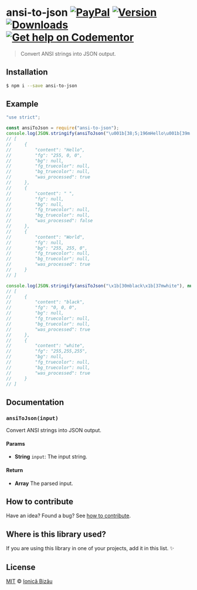 # ansi-to-json [![PayPal](https://img.shields.io/badge/%24-paypal-f39c12.svg)][paypal-donations] [![Version](https://img.shields.io/npm/v/ansi-to-json.svg)](https://www.npmjs.com/package/ansi-to-json) [![Downloads](https://img.shields.io/npm/dt/ansi-to-json.svg)](https://www.npmjs.com/package/ansi-to-json) [![Get help on Codementor](https://cdn.codementor.io/badges/get_help_github.svg)](https://www.codementor.io/johnnyb?utm_source=github&utm_medium=button&utm_term=johnnyb&utm_campaign=github)

> Convert ANSI strings into JSON output.

## Installation

```sh
$ npm i --save ansi-to-json
```

## Example

```js
"use strict";

const ansiToJson = require("ansi-to-json");
console.log(JSON.stringify(ansiToJson("\u001b[38;5;196mHello\u001b[39m \u001b[48;5;226mWorld\u001b[49m"), null, 4));
// [
//     {
//         "content": "Hello",
//         "fg": "255, 0, 0",
//         "bg": null,
//         "fg_truecolor": null,
//         "bg_truecolor": null,
//         "was_processed": true
//     },
//     {
//         "content": " ",
//         "fg": null,
//         "bg": null,
//         "fg_truecolor": null,
//         "bg_truecolor": null,
//         "was_processed": false
//     },
//     {
//         "content": "World",
//         "fg": null,
//         "bg": "255, 255, 0",
//         "fg_truecolor": null,
//         "bg_truecolor": null,
//         "was_processed": true
//     }
// ]

console.log(JSON.stringify(ansiToJson("\x1b[30mblack\x1b[37mwhite"), null, 4));
// [
//     {
//         "content": "black",
//         "fg": "0, 0, 0",
//         "bg": null,
//         "fg_truecolor": null,
//         "bg_truecolor": null,
//         "was_processed": true
//     },
//     {
//         "content": "white",
//         "fg": "255,255,255",
//         "bg": null,
//         "fg_truecolor": null,
//         "bg_truecolor": null,
//         "was_processed": true
//     }
// ]
```

## Documentation

### `ansiToJson(input)`
Convert ANSI strings into JSON output.

#### Params
- **String** `input`: The input string.

#### Return
- **Array** The parsed input.

## How to contribute
Have an idea? Found a bug? See [how to contribute][contributing].

## Where is this library used?
If you are using this library in one of your projects, add it in this list. :sparkles:

## License

[MIT][license] © [Ionică Bizău][website]

[paypal-donations]: https://www.paypal.com/cgi-bin/webscr?cmd=_s-xclick&hosted_button_id=RVXDDLKKLQRJW
[donate-now]: http://i.imgur.com/6cMbHOC.png

[license]: http://showalicense.com/?fullname=Ionic%C4%83%20Biz%C4%83u%20%3Cbizauionica%40gmail.com%3E%20(http%3A%2F%2Fionicabizau.net)&year=2016#license-mit
[website]: http://ionicabizau.net
[contributing]: /CONTRIBUTING.md
[docs]: /DOCUMENTATION.md